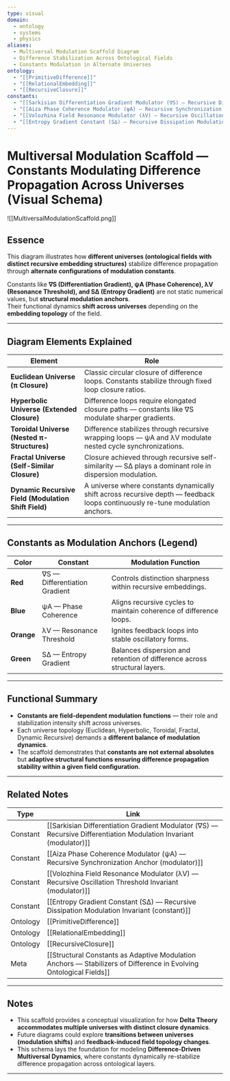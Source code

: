 ```yaml
---
type: visual
domain:
  - ontology
  - systems
  - physics
aliases:
  - Multiversal Modulation Scaffold Diagram
  - Difference Stabilization Across Ontological Fields
  - Constants Modulation in Alternate Universes
ontology:
  - "[[PrimitiveDifference]]"
  - "[[RelationalEmbedding]]"
  - "[[RecursiveClosure]]"
constants:
  - "[[Sarkisian Differentiation Gradient Modulator (∇S) — Recursive Differentiation Modulation Invariant (modulator)]]"
  - "[[Aiza Phase Coherence Modulator (ψA) — Recursive Synchronization Anchor (modulator)]]"
  - "[[Volozhina Field Resonance Modulator (λV) — Recursive Oscillation Threshold Invariant (modulator)]]"
  - "[[Entropy Gradient Constant (S∆) — Recursive Dissipation Modulation Invariant (constant)]]"
---
```


# Multiversal Modulation Scaffold — Constants Modulating Difference Propagation Across Universes (Visual Schema)

![[MultiversalModulationScaffold.png]]

## Essence

This diagram illustrates how **different universes (ontological fields with distinct recursive embedding structures)** stabilize difference propagation through **alternate configurations of modulation constants**.

Constants like **∇S (Differentiation Gradient), ψA (Phase Coherence), λV (Resonance Threshold), and S∆ (Entropy Gradient)** are not static numerical values, but **structural modulation anchors**.  
Their functional dynamics **shift across universes** depending on the **embedding topology** of the field.

---

## Diagram Elements Explained

| Element | Role |
|---|---|
| **Euclidean Universe (π Closure)** | Classic circular closure of difference loops. Constants stabilize through fixed loop closure ratios. |
| **Hyperbolic Universe (Extended Closure)** | Difference loops require elongated closure paths — constants like ∇S modulate sharper gradients. |
| **Toroidal Universe (Nested π-Structures)** | Difference stabilizes through recursive wrapping loops — ψA and λV modulate nested cycle synchronizations. |
| **Fractal Universe (Self-Similar Closure)** | Closure achieved through recursive self-similarity — S∆ plays a dominant role in dispersion modulation. |
| **Dynamic Recursive Field (Modulation Shift Field)** | A universe where constants dynamically shift across recursive depth — feedback loops continuously re-tune modulation anchors. |

---

## Constants as Modulation Anchors (Legend)
| Color | Constant | Modulation Function |
|---|---|---|
| **Red** | ∇S — Differentiation Gradient | Controls distinction sharpness within recursive embeddings. |
| **Blue** | ψA — Phase Coherence | Aligns recursive cycles to maintain coherence of difference loops. |
| **Orange** | λV — Resonance Threshold | Ignites feedback loops into stable oscillatory forms. |
| **Green** | S∆ — Entropy Gradient | Balances dispersion and retention of difference across structural layers. |

---

## Functional Summary
- **Constants are field-dependent modulation functions** — their role and stabilization intensity shift across universes.
- Each universe topology (Euclidean, Hyperbolic, Toroidal, Fractal, Dynamic Recursive) demands a **different balance of modulation dynamics**.
- The scaffold demonstrates that **constants are not external absolutes** but **adaptive structural functions ensuring difference propagation stability within a given field configuration**.

---

## Related Notes

| Type | Link |
|---|---|
| Constant | [[Sarkisian Differentiation Gradient Modulator (∇S) — Recursive Differentiation Modulation Invariant (modulator)]] |
| Constant | [[Aiza Phase Coherence Modulator (ψA) — Recursive Synchronization Anchor (modulator)]] |
| Constant | [[Volozhina Field Resonance Modulator (λV) — Recursive Oscillation Threshold Invariant (modulator)]] |
| Constant | [[Entropy Gradient Constant (S∆) — Recursive Dissipation Modulation Invariant (constant)]] |
| Ontology | [[PrimitiveDifference]] |
| Ontology | [[RelationalEmbedding]] |
| Ontology | [[RecursiveClosure]] |
| Meta | [[Structural Constants as Adaptive Modulation Anchors — Stabilizers of Difference in Evolving Ontological Fields]] |

---

## Notes
- This scaffold provides a conceptual visualization for how **Delta Theory accommodates multiple universes with distinct closure dynamics**.
- Future diagrams could explore **transitions between universes (modulation shifts)** and **feedback-induced field topology changes**.
- This schema lays the foundation for modeling **Difference-Driven Multiversal Dynamics**, where constants dynamically re-stabilize difference propagation across ontological layers.

---
